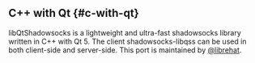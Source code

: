 ## C++ with Qt {#c-with-qt}

libQtShadowsocks is a lightweight and ultra-fast shadowsocks library written in C++ with Qt 5\. The client shadowsocks-libqss can be used in both client-side and server-side. This port is maintained by [@librehat](https://github.com/librehat).